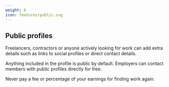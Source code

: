 ```yaml
---
weight: 6
icon: features/public.svg
---
```


## Public profiles

Freelancers, contractors or anyone actively looking for work can add extra details such as links to social profiles or direct contact details.

Anything included in the profile is public by default. Employers can contact members with public profiles directly for free.

Never pay a fee or percentage of your earnings for finding work again.
